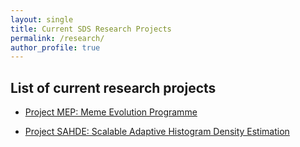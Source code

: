 ```yaml
---
layout: single
title: Current SDS Research Projects
permalink: /research/
author_profile: true
---
```


## List of current research projects

* [Project MEP: Meme Evolution Programme](http://lamastex.org/lmse/mep/)

* [Project SAHDE: Scalable Adaptive Histogram Density Estimation](/sds/research/densityEstimation/sahde/)


